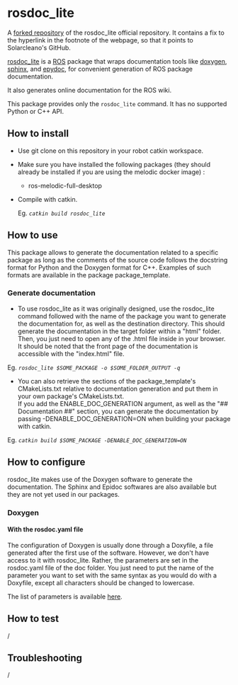 # rosdoc_lite

A [forked repository](https://github.com/solarcleano/rosdoc_lite) of the rosdoc_lite official repository. It contains a fix to the hyperlink in the footnote of the webpage, so that it points to Solarcleano's GitHub.

[rosdoc_lite](http://wiki.ros.org/rosdoc_lite) is a [ROS](http://www.ros.org) package that wraps documentation tools like [doxygen](http://www.doxygen.org), [sphinx](http://sphinx-doc.org),
and [epydoc](http://epydoc.sourceforge.net/), for convenient generation of ROS package documentation.

It also generates online documentation for the ROS wiki.

This package provides only the `rosdoc_lite` command.  It has no supported Python or C++ API.
 
## How to install

- Use git clone on this repository in your robot catkin workspace.  
- Make sure you have installed the following packages (they should already be installed if you are using the melodic docker image) :  
    - ros-melodic-full-desktop
- Compile with catkin. 
  
  Eg. *`catkin build rosdoc_lite`*   
  
## How to use  

This package allows to generate the documentation related to a specific package as long as the comments of the source code follows the docstring format for Python and the Doxygen format for C++. Examples of such formats are available in the package package_template.

### Generate documentation

- To use rosdoc_lite as it was originally designed, use the rosdoc_lite command followed with the name of the package you want to generate the documentation for, as well as the destination directory. This should generate the documentation in the target folder within a "html" folder. Then, you just need to open any of the .html file inside in your browser. It should be noted that the front page of the documentation is accessible with the "index.html" file.

Eg. *`rosdoc_lite $SOME_PACKAGE -o $SOME_FOLDER_OUTPUT -q`*  

- You can also retrieve the sections of the package_template's CMakeLists.txt relative to documentation generation and put them in your own package's CMakeLists.txt.  
If you add the ENABLE_DOC_GENERATION argument, as well as the "## Documentation ##" section, you can generate the documentation by passing -DENABLE_DOC_GENERATION=ON when building your package with catkin.

Eg. *`catkin build $SOME_PACKAGE -DENABLE_DOC_GENERATION=ON`*    

## How to configure  

rosdoc_lite makes use of the Doxygen software to generate the documentation. The Sphinx and Epidoc softwares are also available but they are not yet used in our packages.

### Doxygen

#### With the rosdoc.yaml file

The configuration of Doxygen is usually done through a Doxyfile, a file generated after the first use of the software. However, we don't have access to it with rosdoc_lite. Rather, the parameters are set in the rosdoc.yaml file of the doc folder. You just need to put the name of the parameter you want to set with the same syntax as you would do with a Doxyfile, except all characters should be changed to lowercase.

The list of parameters is available [here](https://www.doxygen.nl/manual/config.html).

## How to test
/

## Troubleshooting
/